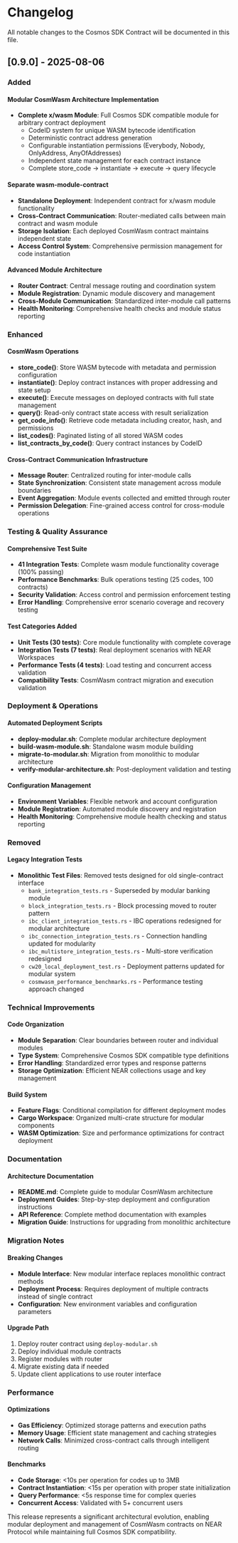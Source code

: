 # Changelog

All notable changes to the Cosmos SDK Contract will be documented in this file.

## [0.9.0] - 2025-08-06

### Added

#### Modular CosmWasm Architecture Implementation
- **Complete x/wasm Module**: Full Cosmos SDK compatible module for arbitrary contract deployment
  - CodeID system for unique WASM bytecode identification
  - Deterministic contract address generation
  - Configurable instantiation permissions (Everybody, Nobody, OnlyAddress, AnyOfAddresses)
  - Independent state management for each contract instance
  - Complete store_code → instantiate → execute → query lifecycle

#### Separate wasm-module-contract
- **Standalone Deployment**: Independent contract for x/wasm module functionality
- **Cross-Contract Communication**: Router-mediated calls between main contract and wasm module
- **Storage Isolation**: Each deployed CosmWasm contract maintains independent state
- **Access Control System**: Comprehensive permission management for code instantiation

#### Advanced Module Architecture
- **Router Contract**: Central message routing and coordination system
- **Module Registration**: Dynamic module discovery and management
- **Cross-Module Communication**: Standardized inter-module call patterns
- **Health Monitoring**: Comprehensive health checks and module status reporting

### Enhanced

#### CosmWasm Operations
- **store_code()**: Store WASM bytecode with metadata and permission configuration
- **instantiate()**: Deploy contract instances with proper addressing and state setup
- **execute()**: Execute messages on deployed contracts with full state management
- **query()**: Read-only contract state access with result serialization
- **get_code_info()**: Retrieve code metadata including creator, hash, and permissions
- **list_codes()**: Paginated listing of all stored WASM codes
- **list_contracts_by_code()**: Query contract instances by CodeID

#### Cross-Contract Communication Infrastructure
- **Message Router**: Centralized routing for inter-module calls
- **State Synchronization**: Consistent state management across module boundaries
- **Event Aggregation**: Module events collected and emitted through router
- **Permission Delegation**: Fine-grained access control for cross-module operations

### Testing & Quality Assurance

#### Comprehensive Test Suite
- **41 Integration Tests**: Complete wasm module functionality coverage (100% passing)
- **Performance Benchmarks**: Bulk operations testing (25 codes, 100 contracts)
- **Security Validation**: Access control and permission enforcement testing
- **Error Handling**: Comprehensive error scenario coverage and recovery testing

#### Test Categories Added
- **Unit Tests (30 tests)**: Core module functionality with complete coverage
- **Integration Tests (7 tests)**: Real deployment scenarios with NEAR Workspaces
- **Performance Tests (4 tests)**: Load testing and concurrent access validation
- **Compatibility Tests**: CosmWasm contract migration and execution validation

### Deployment & Operations

#### Automated Deployment Scripts
- **deploy-modular.sh**: Complete modular architecture deployment
- **build-wasm-module.sh**: Standalone wasm module building
- **migrate-to-modular.sh**: Migration from monolithic to modular architecture
- **verify-modular-architecture.sh**: Post-deployment validation and testing

#### Configuration Management
- **Environment Variables**: Flexible network and account configuration
- **Module Registration**: Automated module discovery and registration
- **Health Monitoring**: Comprehensive module health checking and status reporting

### Removed

#### Legacy Integration Tests
- **Monolithic Test Files**: Removed tests designed for old single-contract interface
  - `bank_integration_tests.rs` - Superseded by modular banking module
  - `block_integration_tests.rs` - Block processing moved to router pattern
  - `ibc_client_integration_tests.rs` - IBC operations redesigned for modular architecture
  - `ibc_connection_integration_tests.rs` - Connection handling updated for modularity
  - `ibc_multistore_integration_tests.rs` - Multi-store verification redesigned
  - `cw20_local_deployment_test.rs` - Deployment patterns updated for modular system
  - `cosmwasm_performance_benchmarks.rs` - Performance testing approach changed

### Technical Improvements

#### Code Organization
- **Module Separation**: Clear boundaries between router and individual modules
- **Type System**: Comprehensive Cosmos SDK compatible type definitions
- **Error Handling**: Standardized error types and response patterns
- **Storage Optimization**: Efficient NEAR collections usage and key management

#### Build System
- **Feature Flags**: Conditional compilation for different deployment modes  
- **Cargo Workspace**: Organized multi-crate structure for modular components
- **WASM Optimization**: Size and performance optimizations for contract deployment

### Documentation

#### Architecture Documentation
- **README.md**: Complete guide to modular CosmWasm architecture
- **Deployment Guides**: Step-by-step deployment and configuration instructions
- **API Reference**: Complete method documentation with examples
- **Migration Guide**: Instructions for upgrading from monolithic architecture

### Migration Notes

#### Breaking Changes
- **Module Interface**: New modular interface replaces monolithic contract methods
- **Deployment Process**: Requires deployment of multiple contracts instead of single contract
- **Configuration**: New environment variables and configuration parameters

#### Upgrade Path
1. Deploy router contract using `deploy-modular.sh`
2. Deploy individual module contracts
3. Register modules with router
4. Migrate existing data if needed
5. Update client applications to use router interface

### Performance

#### Optimizations
- **Gas Efficiency**: Optimized storage patterns and execution paths
- **Memory Usage**: Efficient state management and caching strategies
- **Network Calls**: Minimized cross-contract calls through intelligent routing

#### Benchmarks
- **Code Storage**: <10s per operation for codes up to 3MB
- **Contract Instantiation**: <15s per operation with proper state initialization
- **Query Performance**: <5s response time for complex queries
- **Concurrent Access**: Validated with 5+ concurrent users

This release represents a significant architectural evolution, enabling modular deployment and management of CosmWasm contracts on NEAR Protocol while maintaining full Cosmos SDK compatibility.